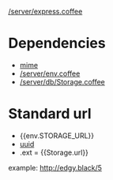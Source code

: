 [/server/express.coffee](/server/express.coffee)

# Dependencies
* [mime](https://github.com/broofa/node-mime)
* [/server/env.coffee](/server/env.coffee)
* [/server/db/Storage.coffee](/server/db/Storage.coffee)

# Standard url
+ {{env.STORAGE_URL}}
+ [uuid](http://docs.sequelizejs.com/en/latest/docs/models/)
+ .ext
= {{Storage.url}}

example: http://edgy.black/5